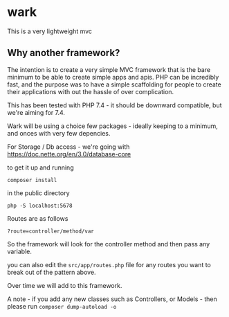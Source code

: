 # wark

This is a very lightweight mvc

Why another framework?
----------------------
The intention is to create a very simple MVC framework that is the bare minimum to be able to create
simple apps and apis.  PHP can be incredibly fast, and the purpose was to have a simple scaffolding
for people to create their applications with out the hassle of over complication.

This has been tested with PHP 7.4 - it should be downward compatible, but we're aiming for 7.4.

Wark will be using a choice few packages - ideally keeping to a minimum, and onces with very few
depencies.

For Storage / Db access - we're going with https://doc.nette.org/en/3.0/database-core

to get it up and running 

`composer install`

in the public directory 

`php -S localhost:5678`

Routes are as follows 

`?route=controller/method/var`

So the framework will look for the controller method and then pass any variable.

you can also edit the `src/app/routes.php` file for any routes you want to break out of the pattern above.

Over time we will add to this framework.

A note - if you add any new classes such as Controllers, or Models - then please run 
`composer dump-autoload -o`
